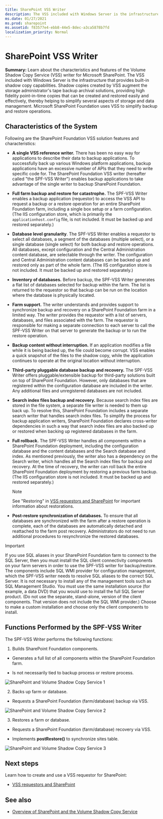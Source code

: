 ```yaml
---
title: SharePoint VSS Writer
description: The VSS included with Windows Server is the infrastructure that provides built-in shadow copy capabilities. Shadow copies created by VSS augment the storage administrator's tape backup archival solutions, providing high fidelity point-in-time copies that can be created and restored easily and effectively, thereby helping to simplify several aspects of storage and data management. Microsoft SharePoint Foundation uses VSS to simplify backup and restore operations. 
ms.date: 01/27/2021
ms.prod: sharepoint
ms.assetid: f83577e4-ebb8-44e5-8dec-a3ca5878b7fd
localization_priority: Normal
---
```



# SharePoint VSS Writer
 **Summary:** Learn about the characteristics and features of the Volume Shadow Copy Service (VSS) writer for Microsoft SharePoint.
The VSS included with Windows Server is the infrastructure that provides built-in shadow copy capabilities. Shadow copies created by VSS augment the storage administrator's tape backup archival solutions, providing high fidelity point-in-time copies that can be created and restored easily and effectively, thereby helping to simplify several aspects of storage and data management. Microsoft SharePoint Foundation uses VSS to simplify backup and restore operations. 
  
    
    


## Characteristics of the System

Following are the SharePoint Foundation VSS solution features and characteristics:
  
    
    

- **A single VSS reference writer.** There has been no easy way for applications to describe their data to backup applications. To successfully back up various Windows platform applications, backup applications have an excessive number of APIs that they need to write specific code for. The SharePoint Foundation VSS writer (hereafter called "the SPF-VSS Writer") enables backup applications to take advantage of the single writer to backup SharePoint Foundation.
    
  
- **Full farm backup and restore for catastrophe.** The SPF-VSS Writer enables a backup application (requestor) to access the VSS API to request a backup or a restore operation for an entire SharePoint Foundation farm, including a single box setup or a farm configuration. (The IIS configuration store, which is primarily the `applicationhost.config` file, is not included. It must be backed up and restored separately.)
    
  
- **Database level granularity**. The SPF-VSS Writer enables a requestor to select all databases, a segment of the databases (multiple select), or a single database (single select) for both backup and restore operations. All databases, except configuration and the Central Administration content database, are selectable through the writer. The configuration and Central Administration content databases can be backed up and restored only as part of the whole farm. (The IIS configuration store is not included. It must be backed up and restored separately.)
    
  
- **Inventory of databases.** Before backup, the SPF-VSS Writer generates a flat list of databases selected for backup within the farm. The list is returned to the requestor so that backup can be run on the location where the database is physically located.
    
  
- **Farm support.** The writer understands and provides support to synchronize backup and recovery on a SharePoint Foundation farm in a limited way. The writer provides the requestor with a list of servers, databases, and files associated with the farm. The requestor is responsible for making a separate connection to each server to call the SPF-VSS Writer on that server to generate the backup or to run the restore operation.
    
  
- **Backup content without interruption.** If an application modifies a file while it is being backed up, the file could become corrupt. VSS enables a quick snapshot of the files to the shadow copy, while the application continues to operate at the original location without interruption.
    
  
- **Third-party pluggable database backup and recovery.** The SPF-VSS Writer offers pluggable/extensible backup for third-party solutions built on top of SharePoint Foundation. However, only databases that are registered within the configuration database are included in the writer. Any additional files and unregistered databases are not included.
    
  
- **Search index files backup and recovery.** Because search index files are stored in the file system, a separate file writer is needed to them up back up. To resolve this, SharePoint Foundation includes a separate search writer that handles search index files. To simplify the process for backup application writers, SharePoint Foundation declares cross-writer dependencies in such a way that search index files are also backed up or restored when backing up registered databases in the farm.
    
  
- **Full rollback.** The SPF-VSS Writer handles all components within a SharePoint Foundation deployment, including the configuration database and the content databases and the Search database and index. As mentioned previously, the writer also has a dependency on the Search writer, which handles all the Search index files for backup and recovery. At the time of recovery, the writer can roll back the entire SharePoint Foundation deployment by restoring a previous farm backup. (The IIS configuration store is not included. It must be backed up and restored separately.)
    
    > [!NOTE]
    > See "Restoring" in  [VSS requestors and SharePoint](vss-requestors-and-sharepoint.md) for important information about restorations.

- **Post-restore synchronization of databases.** To ensure that all databases are synchronized with the farm after a restore operation is complete, each of the databases are automatically detached and reattached to the farm post recovery. Administrators do not need to run additional procedures to resynchronize the restored databases.
    
> [!IMPORTANT]
> If you use SQL aliases in your SharePoint Foundation farm to connect to the SQL Server, then you must install the SQL client connectivity components on your farm servers in order to use the SPF-VSS writer for backup/restore. The components include SQL WMI provider for configuration management, which the SPF-VSS writer needs to resolve SQL aliases to the correct SQL Server. It is not necessary to install any of the management tools such as SQL Management Studio. You must use the same installation source (for example, a data DVD) that you would use to install the full SQL Server product. (Do not use the separate, stand-alone, version of the client components. That version does not include the SQL WMI provider.) Choose to make a custom installation and choose only the client components to install. 
  
    
    


## Functions Performed by the SPF-VSS Writer

The SPF-VSS Writer performs the following functions:
  
    
    

1. Builds SharePoint Foundation components.
    
  - Generates a full list of all components within the SharePoint Foundation farm.
    
  
  - Is not necessarily tied to backup process or restore process.
    
  

  ![SharePoint and Volume Shadow Copy Service 1](../images/99376713-6a54-4d88-9b05-068578169506.gif)
  

  

  
2. Backs up farm or database.
    
  - Requests a SharePoint Foundation (farm/database) backup via VSS.
    
  

  ![SharePoint and Volume Shadow Copy Service 2](../images/97765b6d-51e9-4d07-8b5d-3e93c0508b16.gif)
  

  

  
3. Restores a farm or database.
    
  - Requests a SharePoint Foundation (farm/database) recovery via VSS.
    
  
  - Implements **postRestore()** to synchronize sites table.
    
  

  ![SharePoint and Volume Shadow Copy Service 3](../images/b86ecdb8-88a7-4407-af86-07d2442235dc.gif)
  

  

  

## Next steps
<a name="Next"> </a>

Learn how to create and use a VSS requestor for SharePoint:
  
    
    

-  [VSS requestors and SharePoint](vss-requestors-and-sharepoint.md)
    
  

## See also
<a name="bk_addresources"> </a>


-  [Overview of SharePoint and the Volume Shadow Copy Service](overview-of-sharepoint-and-the-volume-shadow-copy-service.md)
    
  

